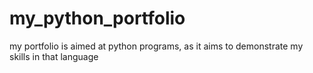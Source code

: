 # my_python_portfolio
my portfolio is aimed at python programs, as it aims to demonstrate my skills in that language
